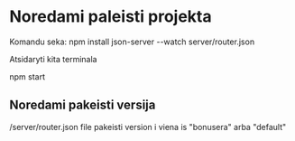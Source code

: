 # Noredami paleisti projekta 
Komandu seka:
npm install
json-server --watch server/router.json

Atsidaryti kita terminala

npm start

## Noredami pakeisti versija
/server/router.json file pakeisti version i viena is "bonusera" arba "default" 





